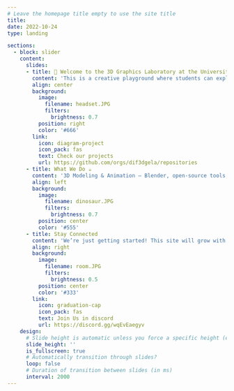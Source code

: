 ```yaml
---
# Leave the homepage title empty to use the site title
title:
date: 2022-10-24
type: landing

sections:
  - block: slider
    content:
      slides:
      - title: 👋 Welcome to the 3D Graphics Laboratory at the University of the Basque Country (EHU)!
        content: 'This is a creative playground where students can explore, experiment, and build with 3D technologies.'
        align: center
        background:
          image:
            filename: headset.JPG
            filters:
              brightness: 0.7
          position: right
          color: '#666'
        link:
          icon: diagram-project
          icon_pack: fas
          text: Check our projects
          url: https://github.com/orgs/dif3dgela/repositories
      - title: What We Do ☕️
        content: '3D Modeling & Animation – Blender, open-source tools, and artistic workflows Game Engines – Unity, Godot, and interactive experiences 3D Printing & Fabrication – from digital models to physical objects Research & Learning – workshops, tutorials, and collaborative projects'
        align: left
        background:
          image:
            filename: dinosaur.JPG
            filters:
              brightness: 0.7
          position: center
          color: '#555'
      - title: Stay Connected
        content: 'We’re just getting started! This site will grow with resources, guides, and showcases of student work. Check out our discord channel.'
        align: right
        background:
          image:
            filename: room.JPG
            filters:
              brightness: 0.5
          position: center
          color: '#333'
        link:
          icon: graduation-cap
          icon_pack: fas
          text: Join Us in discord
          url: https://discord.gg/wqEvEaegyv
    design:
      # Slide height is automatic unless you force a specific height (e.g. '400px')
      slide_height: ''
      is_fullscreen: true
      # Automatically transition through slides?
      loop: false
      # Duration of transition between slides (in ms)
      interval: 2000
---
```

